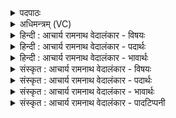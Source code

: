 <details><summary>पदपाठः</summary>

इ꣣म꣢म्। इ꣣न्द्र। सुत꣢म्। पि꣣ब। ज्ये꣡ष्ठ꣢꣯म्। अ꣡म꣢꣯र्त्यम्। अ। म꣣र्त्यम्। म꣡द꣢꣯म्। शु꣣क्र꣡स्य꣢। त्वा꣣। अभि꣢। अ꣣क्षरन्। धा꣣राः। ऋ꣣त꣡स्य꣢। सा꣡द꣢꣯ने। ९४९।
</details>

<details><summary>अधिमन्त्रम् (VC)</summary>

- इन्द्रः
- गोतमो राहूगणः
- अनुष्टुप्
- गान्धारः
</details>

<details><summary>हिन्दी : आचार्य रामनाथ वेदालंकार - विषयः</summary>

प्रथम ऋचा पूर्वार्चिक में ३४४ क्रमाङ्क पर उपास्य-उपासक और गुरु-शिष्य के विषय में व्याख्यात हुई थी। यहाँ जीवात्मा का विषय वर्णित करते हैं।
</details>

<details><summary>हिन्दी : आचार्य रामनाथ वेदालंकार - पदार्थः</summary>

पदार्थान्वयभाषाः -  हे(इन्द्र)विघ्नों के विदारण करने में समर्थ जीवात्मन्!तू(इमम्)इस(सुतम्)उत्पन्न हुए, (ज्येष्ठम्)अतिशय प्रशंसनीय, (अमर्त्यम्)अमर(मदम्)उत्साहप्रद वीररस और भक्तिरस का(पिब)पान कर।(ऋतस्य सादने)सत्य के सदन तेरे हृदय में(शुक्रस्य)प्रदीप्त वीर रस की और पवित्र भक्तिरस की(धाराः)धाराएँ(त्वा अभि)तेरे प्रति(अक्षरन्)क्षरित हो रही हैं ॥१॥
</details>

<details><summary>हिन्दी : आचार्य रामनाथ वेदालंकार - भावार्थः</summary>

भावार्थभाषाः -  अपने आत्मा को वीरता की और भक्तिरस की तरङ्गों से आप्लावित करके,सब दुर्दान्त दुर्गुण,दुर्व्यसन आदियों को और दुष्टजनों को भगा कर देवासुरसंग्राम में विजय सबको प्राप्त करनी चाहिए ॥१॥
</details>

<details><summary>संस्कृत : आचार्य रामनाथ वेदालंकार - विषयः</summary>

तत्र प्रथमा ऋक् पूर्वार्चिके ३४४ क्रमाङ्के उपास्योपासकविषये गुरुशिष्यविषये च व्याख्याता। अत्र जीवात्मविषयो वर्ण्यते।
</details>

<details><summary>संस्कृत : आचार्य रामनाथ वेदालंकार - पदार्थः</summary>

पदार्थान्वयभाषाः -  हे(इन्द्र)विघ्नविदारणसमर्थ जीवात्मन्!त्वम्(इमम्)एतम्(सुतम्)अभिषुतम्, (ज्येष्ठम्)अतिशयेन प्रशस्यम्, (अमर्त्यम्)अविनाश्यम्(मदम्)उत्साहप्रदं वीररसं भक्तिरसं च(पिब)आस्वादय।(ऋतस्य सादने)सत्यस्य सदने तव हृदये(शुक्रस्य)प्रदीप्तस्य वीररसस्य पवित्रस्य भक्तिरसस्य च(धाराः)प्रवाहाः(त्वा अभि)त्वां प्रति(अक्षरन्)क्षरन्ति ॥१॥२
</details>

<details><summary>संस्कृत : आचार्य रामनाथ वेदालंकार - भावार्थः</summary>

भावार्थभाषाः -  स्वान्तरात्मानं वीरतातरङ्गैर्भक्तिरसतरङ्गैश्चाप्लाव्य दुर्दान्तान् दुर्गुणदुर्व्यसनादीन् दुष्टजनांश्च विद्राव्य देवासुरसंग्रामे विजयः सर्वैः प्राप्तव्यः ॥१॥
</details>

<details><summary>संस्कृत : आचार्य रामनाथ वेदालंकार - पादटिप्पनी</summary>

टिप्पणी:   १. ऋ० १।८४।४, साम० ३४४। २. ऋग्भाष्ये दयानन्दर्षिणा मन्त्रोऽयं सेनाध्यक्षविषये व्याख्यातः।
</details>